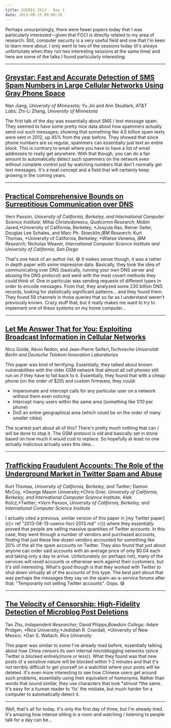 ```yaml
---
title: USENIX 2013 - Day 1
date: 2013-08-15 00:00:30
---
```

Perhaps unsurprisingly, there were fewer papers today that I was particularly interested--given that FOCI is directly related to my area of research. Still, computer security is a very useful field and one that I'm keen to learn more about. I only went to two of the sessions today (it's always unfortunate when they run two interesting sessions at the same time) and here are some of the talks I found particularly interesting:

<!--more-->

** * * * **

## <a href="https://www.usenix.org/conference/usenixsecurity13/greystar-fast-and-accurate-detection-sms-spam-numbers-large-cellular">Greystar: Fast and Accurate Detection of SMS Spam Numbers in Large Cellular Networks Using Gray Phone Space</a>
Nan Jiang, *University of Minnesota;* Yu Jin and Ann Skudlark, *AT&amp;T Labs;* Zhi-Li Zhang, *University of Minnesota*

The first talk of the day was essentially about SMS / text message spam. They seemed to have some pretty nice data about how spammers actually send out such messages; showing that something like 4.5 billion spam texts were sent in 2012, up 45% from the year before. They showed that since phone numbers are so regular, spammers can essentially just text an entire block. This is contrary to email where you have to have a list of email addresses to really get anywhere. With that though, you can do a fair amount to automatically detect such spammers on the network even without complete control just by watching numbers that don't normally get text messages. It's a neat concept and a field that will certainly keep growing in the coming years.
** * * * **

## <a href="https://www.usenix.org/conference/usenixsecurity13/practical-comprehensive-bounds-surreptitious-communication-over-dns">Practical Comprehensive Bounds on Surreptitious Communication over DNS</a>
Vern Paxson, *University of California, Berkeley, and International Computer Science Institute;* Mihai Christodorescu, *Qualcomm Research;* Mobin Javed,*University of California, Berkeley; *Josyula Rao, Reiner Sailer, Douglas Lee Schales, and Marc Ph. Stoecklin,*IBM Research;* Kurt Thomas, *University of California, Berkeley; *Wietse Venema, *IBM Research;* Nicholas Weaver, *International Computer Science Institute and University of California, San Diego*

That's one heck of an author list. :smile: It makes sense though, it was a rather in depth paper with some impressive data. Basically, they took the idea of communicating over DNS (basically, running your own DNS server and abusing the DNS protocol) and went with the most covert methods they could think of. One in particular was sending requests of different types in order to encode messages. From that, they analyzed some 230 billion DNS records, looking for statistically significant patterns... and they found them. They found 59 channels in those queries that so far as I understand weren't previously known. Crazy stuff that; but it really makes me want to try to implement one of these systems on my home computer...
** * * * **

## <a href="https://www.usenix.org/conference/usenixsecurity13/let-me-answer-you-exploiting-broadcast-information-cellular-networks">Let Me Answer That for You: Exploiting Broadcast Information in Cellular Networks</a>
Nico Golde, Kévin Redon, and Jean-Pierre Seifert,*Technische Universität Berlin and Deutsche Telekom Innovation Laboratories*

This paper was kind of terrifying. Essentially, they talked about known vulnerabilities with the older GSM network that almost all cell phones still run on if they have to fall back to it. Essentially, they found that with a cheap phone (on the order of $20) and custom firmware, they could:

* Impersonate and intercept calls for any particular user on a network without them even noticing
* Intercept many users within the same area (something like 1/10 per phone)
* DoS an entire geographical area (which could be on the order of many smaller cities)

The scariest part about all of this? There's pretty much nothing that can / will be done to stop it. The GSM protocol is old and basically set in stone based on how much it would cost to replace. So hopefully at least no one actually malicious actually uses this idea...
** * * * **

## <a href="https://www.usenix.org/conference/usenixsecurity13/traf%EF%AC%81cking-fraudulent-accounts-role-underground-market-twitter-spam-and">Trafﬁcking Fraudulent Accounts: The Role of the Underground Market in Twitter Spam and Abuse</a>
Kurt Thomas, *University of California, Berkeley, and Twitter;* Damon McCoy, *George Mason University;*Chris Grier, *University of California, Berkeley, and International Computer Science Institute;* Alek Kolcz,*Twitter; *Vern Paxson, *University of California, Berkeley, and International Computer Science Institute*

I actually cited a previous, similar version of this paper in [my Twitter paper]({{< ref "2013-08-13-usenix-foci-2013.md" >}}) where they essentially proved that people are selling massive quantities of Twitter accounts. In this case, they went through a number of vendors and purchased accounts, finding that just these few dozen vendors accounted for something like 20% of the all the spam accounts on Twitter. They also found that just about anyone can order said accounts with an average price of only $0.04 each and taking only a day to arrive. Unfortunately (or perhaps not), many of the services will resell accounts or otherwise work against their customers, but it's still interesting. What's good though is that they worked with Twitter to shut down virtually all of the accounts of this type. The best part about that was perhaps the messages they say on the spam-as-a-service forums after that: "Temporarily not selling Twitter accounts". Oops. :smile:
** * * * **

## <a href="https://www.usenix.org/conference/usenixsecurity13/velocity-censorship-high-fidelity-detection-microblog-post-deletions">The Velocity of Censorship: High-Fidelity Detection of Microblog Post Deletions</a>
Tao Zhu, *Independent Researcher;* David Phipps,*Bowdoin College;* Adam Pridgen, *Rice University;*Jedidiah R. Crandall, *University of New Mexico; *Dan S. Wallach, *Rice University*

This paper was similar to some I've already read before, essentially talking about how China censors its own internal microblogging networks (since Twitter is blocked entirely(more or less)). What they found was that new posts of a sensitive nature will be blocked within 1-2 minutes and that it's not terribly difficult to get yourself on a watchlist where your posts will be deleted. It's even more interesting to see how Chinese users get around such problems, essentially using their equivalent of homonyms. Rather than words that sound similar, they use characters that look *almost *the same. It's easy for a human reader to 'fix' the mistake, but much harder for a computer to automatically detect it.
** * * * **
Well, that's all for today. It's only the first day of three, but I'm already tired. It's amazing how intense sitting in a room and watching / listening to people talk for a day can be...
